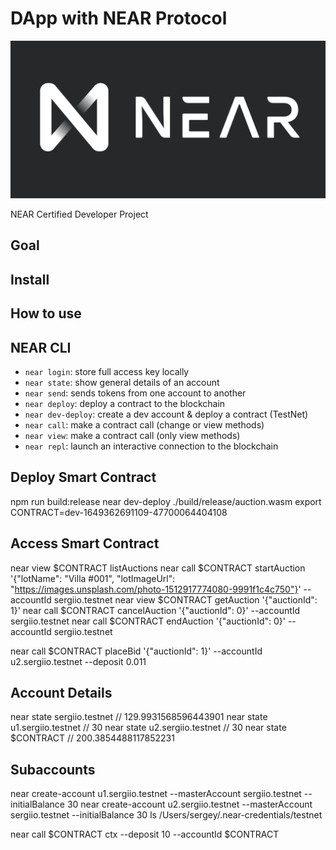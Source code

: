 # DApp with NEAR Protocol

![](images/near-logo.png)

NEAR Certified Developer Project

## Goal

## Install

## How to use

## NEAR CLI

- `near login`: store full access key locally
- `near state`: show general details of an account
- `near send`: sends tokens from one account to another
- `near deploy`: deploy a contract to the blockchain
- `near dev-deploy`: create a dev account & deploy a contract (TestNet)
- `near call`: make a contract call (change or view methods)
- `near view`: make a contract call (only view methods)
- `near repl`: launch an interactive connection to the blockchain

## Deploy Smart Contract

npm run build:release
near dev-deploy ./build/release/auction.wasm
export CONTRACT=dev-1649362691109-47700064404108

## Access Smart Contract

near view $CONTRACT listAuctions
near call $CONTRACT startAuction '{"lotName": "Villa #001", "lotImageUrl": "https://images.unsplash.com/photo-1512917774080-9991f1c4c750"}' --accountId sergiio.testnet
near view $CONTRACT getAuction '{"auctionId": 1}'
near call $CONTRACT cancelAuction '{"auctionId": 0}' --accountId sergiio.testnet
near call $CONTRACT endAuction '{"auctionId": 0}' --accountId sergiio.testnet

near call $CONTRACT placeBid '{"auctionId": 1}' --accountId u2.sergiio.testnet --deposit 0.011

## Account Details

near state sergiio.testnet // 129.9931568596443901
near state u1.sergiio.testnet // 30
near state u2.sergiio.testnet // 30
near state $CONTRACT // 200.3854488117852231

## Subaccounts

near create-account u1.sergiio.testnet --masterAccount sergiio.testnet --initialBalance 30
near create-account u2.sergiio.testnet --masterAccount sergiio.testnet --initialBalance 30
ls /Users/sergey/.near-credentials/testnet

near call $CONTRACT ctx --deposit 10 --accountId $CONTRACT
